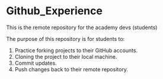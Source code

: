 <h1>Github_Experience</h1>

This is the remote repository for the academy devs (students)

The purpose of this repository is for students to: 
1. Practice forking projects to their GitHub accounts. 
2. Cloning the project to their local machine. 
3. Commit updates.
4. Push changes back to their remote repository. 
